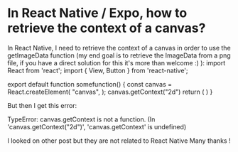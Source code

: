 
# In React Native / Expo, how to retrieve the context of a canvas?

In React Native, I need to retrieve the context of a canvas in order to use the getImageData function (my end goal is to retrieve the ImageData from a png file, if you have a direct solution for this it's more than welcome :) ):
import React from 'react';
import { View, Button } from 'react-native';

export default function somefunction() {
      const canvas = React.createElement(
        "canvas",
      );
      canvas.getContext("2d")
      return (
            <View> </View>
      )
}

But then I get this error:

TypeError: canvas.getContext is not a function. (In 'canvas.getContext("2d")', 'canvas.getContext' is undefined)

I looked on other post but they are not related to React Native
Many thanks !

        